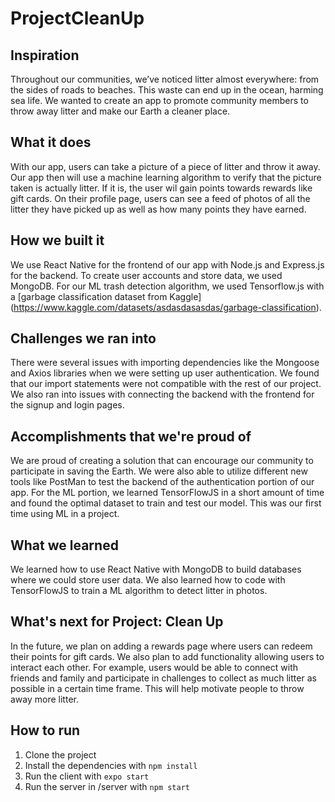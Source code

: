 # ProjectCleanUp
## Inspiration
Throughout our communities, we’ve noticed litter almost everywhere: from the sides of roads to beaches. This waste can end up in the ocean, harming sea life. We wanted to create an app to promote community members to throw away litter and make our Earth a cleaner place.

## What it does
With our app, users can take a picture of a piece of litter and throw it away. Our app then will use a machine learning algorithm to verify that the picture taken is actually litter. If it is, the user wil gain points towards rewards like gift cards. On their profile page, users can see a feed of photos of all the litter they have picked up as well as how many points they have earned. 

## How we built it
We use React Native for the frontend of our app with Node.js and Express.js for the backend. To create user accounts and store data, we used MongoDB. For our ML trash detection algorithm, we used Tensorflow.js with a [garbage classification dataset from Kaggle] (https://www.kaggle.com/datasets/asdasdasasdas/garbage-classification).

## Challenges we ran into
There were several issues with importing dependencies like the Mongoose and Axios libraries when we were setting up user authentication. We found that our import statements were not compatible with the rest of our project. We also ran into issues with connecting the backend with the frontend for the signup and login pages.

## Accomplishments that we're proud of
We are proud of creating a solution that can encourage our community to participate in saving the Earth. We were also able to utilize different new tools like PostMan to test the backend of the authentication portion of our app. For the ML portion, we learned TensorFlowJS in a short amount of time and found the optimal dataset to train and test our model. This was our first time using ML in a project.

## What we learned
We learned how to use React Native with MongoDB to build databases where we could store user data. We also learned how to code with TensorFlowJS to train a ML algorithm to detect litter in photos.

## What's next for Project: Clean Up
In the future, we plan on adding a rewards page where users can redeem their points for gift cards. We also plan to add functionality allowing users to interact each other. For example, users would be able to connect with friends and family and participate in challenges to collect as much litter as possible in a certain time frame. This will help motivate people to throw away more litter.

## How to run
1. Clone the project
2. Install the dependencies with
`npm install`
3. Run the client with
`expo start`
4. Run the server in /server with
`npm start`
